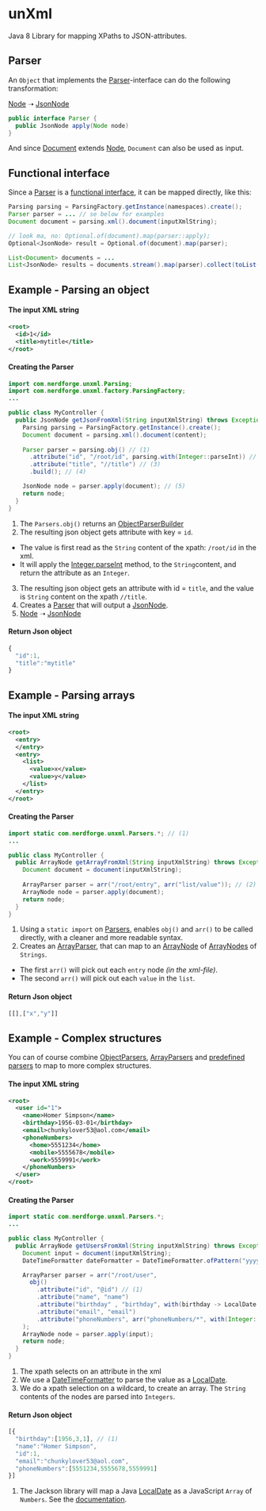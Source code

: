# unXml

Java 8 Library for mapping XPaths to JSON-attributes.

## Parser

An `Object` that implements the [Parser](src/main/java/com/nerdforge/unxml/parsers/Parser.java)-interface can do the following transformation:

[Node](https://docs.oracle.com/javase/8/docs/api/index.html?org/w3c/dom/Node.html) ➝ [JsonNode](http://fasterxml.github.io/jackson-databind/javadoc/2.5/com/fasterxml/jackson/databind/JsonNode.html)
```java
public interface Parser {
  public JsonNode apply(Node node)
}
```

And since [Document](https://docs.oracle.com/javase/8/docs/api/org/w3c/dom/Document.html) extends [Node](https://docs.oracle.com/javase/8/docs/api/index.html?org/w3c/dom/Node.html), `Document` can also be used as input.

## Functional interface

Since a [Parser](src/main/java/com/nerdforge/unxml/parsers/Parser.java) is a [functional interface](https://docs.oracle.com/javase/8/docs/api/java/lang/FunctionalInterface.html), it can be mapped directly, like this:

```java
Parsing parsing = ParsingFactory.getInstance(namespaces).create();
Parser parser = ... // se below for examples
Document document = parsing.xml().document(inputXmlString);

// look ma, no: Optional.of(document).map(parser::apply);
Optional<JsonNode> result = Optional.of(document).map(parser); 

List<Document> documents = ...
List<JsonNode> results = documents.stream().map(parser).collect(toList());
```

## Example - Parsing an object

#### The input XML string

```xml
<root>
  <id>1</id>
  <title>mytitle</title>
</root>
```

#### Creating the Parser

```java
import com.nerdforge.unxml.Parsing;
import com.nerdforge.unxml.factory.ParsingFactory;
...

public class MyController {
  public JsonNode getJsonFromXml(String inputXmlString) throws Exception {
    Parsing parsing = ParsingFactory.getInstance().create();
    Document document = parsing.xml().document(content);
    
    Parser parser = parsing.obj() // (1)
      .attribute("id", "/root/id", parsing.with(Integer::parseInt)) // (2)
      .attribute("title", "//title") // (3)
      .build(); // (4)

    JsonNode node = parser.apply(document); // (5)
    return node;
  }
}
```

 1. The `Parsers.obj()` returns an [ObjectParserBuilder](src/main/java/com/nerdforge/unxml/parsers/builders/ObjectParserBuilder.java)
 2. The resulting json object gets attribute with key = `id`.
   * The value is first read as the `String` content of the xpath: `/root/id` in the xml.
   * It will apply the [Integer.parseInt](https://docs.oracle.com/javase/8/docs/api/java/lang/Integer.html) method, to the `String`content, and return the attribute as an `Integer`.
 3. The resulting json object gets an attribute with id = `title`, and the value is `String` content on the xpath `//title`.
 4. Creates a [Parser](src/main/java/com/nerdforge/unxml/parsers/Parser.java) that will output a [JsonNode](http://fasterxml.github.io/jackson-databind/javadoc/2.5/com/fasterxml/jackson/databind/JsonNode.html).
 5. [Node](https://docs.oracle.com/javase/8/docs/api/index.html?org/w3c/dom/Node.html) ➝ [JsonNode](http://fasterxml.github.io/jackson-databind/javadoc/2.5/com/fasterxml/jackson/databind/JsonNode.html)

#### Return Json object

```javascript
{
  "id":1,
  "title":"mytitle"
}
```

## Example - Parsing arrays

#### The input XML string

```xml
<root>
  <entry>
  </entry>
  <entry>
    <list>
      <value>x</value>
      <value>y</value>
    </list>
  </entry>
</root>
```

#### Creating the Parser

```java
import static com.nerdforge.unxml.Parsers.*; // (1)
...

public class MyController {
  public ArrayNode getArrayFromXml(String inputXmlString) throws Exception {
    Document document = document(inputXmlString);
    
    ArrayParser parser = arr("/root/entry", arr("list/value")); // (2)
    ArrayNode node = parser.apply(document);
    return node;
  }
}
```

 1. Using a `static import` on [Parsers](src/main/java/com/nerdforge/unxml/Parsers.java), enables `obj()` and `arr()` to be called directly, with a cleaner and more readable syntax.
 2. Creates an [ArrayParser](src/main/java/com/nerdforge/unxml/parsers/ArrayParser.java), that can map to an [ArrayNode](http://fasterxml.github.io/jackson-databind/javadoc/2.5/com/fasterxml/jackson/databind/node/ArrayNode.html) of [ArrayNodes](http://fasterxml.github.io/jackson-databind/javadoc/2.5/com/fasterxml/jackson/databind/node/ArrayNode.html) of `Strings`.
  * The first `arr()` will pick out each `entry` node *(in the xml-file)*.
  * The second `arr()` will pick out each `value` in the `list`.

#### Return Json object

```javascript
[[],["x","y"]]
```

## Example - Complex structures

You can of course combine [ObjectParsers](src/main/java/com/nerdforge/unxml/parsers/ObjectParser.java), [ArrayParsers](src/main/java/com/nerdforge/unxml/parsers/ArrayParser.java) and [predefined parsers](src/main/java/com/nerdforge/unxml/parsers/SimpleParsers.java) to map to more complex structures.

#### The input XML string

```xml
<root>
  <user id="1">
    <name>Homer Simpson</name>
    <birthday>1956-03-01</birthday>
    <email>chunkylover53@aol.com</email>
    <phoneNumbers>
      <home>5551234</home>
      <mobile>5555678</mobile>
      <work>5559991</work>
    </phoneNumbers>
  </user>
</root>
```

#### Creating the Parser

```java
import static com.nerdforge.unxml.Parsers.*;
...

public class MyController {
  public ArrayNode getUsersFromXml(String inputXmlString) throws Exception {
    Document input = document(inputXmlString);
    DateTimeFormatter dateFormatter = DateTimeFormatter.ofPattern("yyyy-MM-dd");

    ArrayParser parser = arr("/root/user",
      obj()
        .attribute("id", "@id") // (1)
        .attribute("name", "name")
        .attribute("birthday" , "birthday", with(birthday -> LocalDate.parse(birthday, dateFormatter))) // (2)
        .attribute("email", "email")
        .attribute("phoneNumbers", arr("phoneNumbers/*", with(Integer::parseInt))) // (3)
    );
    ArrayNode node = parser.apply(input);
    return node;
  }
}
```

 1. The xpath selects on an attribute in the xml
 2. We use a [DateTimeFormatter](https://docs.oracle.com/javase/8/docs/api/java/time/format/DateTimeFormatter.html) to parse the value as a [LocalDate](https://docs.oracle.com/javase/8/docs/api/java/time/LocalDate.html).
 3. We do a xpath selection on a wildcard, to create an array. The `String` contents of the nodes are parsed into `Integers`.

#### Return Json object

```javascript
[{
  "birthday":[1956,3,1], // (1)
  "name":"Homer Simpson",
  "id":1,
  "email":"chunkylover53@aol.com",
  "phoneNumbers":[5551234,5555678,5559991]
}]
```

 1. The Jackson library will map a Java [LocalDate](https://docs.oracle.com/javase/8/docs/api/java/time/LocalDate.html) as a JavaScript `Array` of `Numbers`. See the [documentation](https://github.com/FasterXML/jackson-datatype-jsr310).
